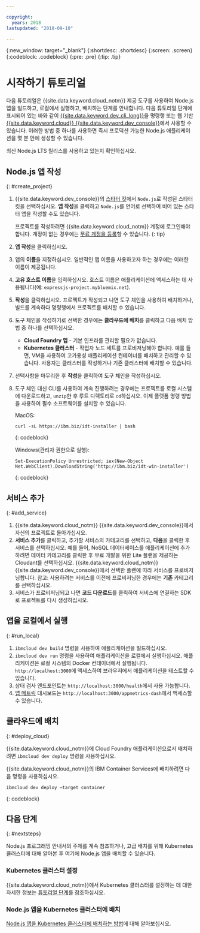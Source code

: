 ```yaml
---

copyright:
  years: 2018
lastupdated: "2018-09-10"

---
```


{:new_window: target="_blank"}
{:shortdesc: .shortdesc}
{:screen: .screen}
{:codeblock: .codeblock}
{:pre: .pre}
{:tip: .tip}

# 시작하기 튜토리얼

다음 튜토리얼은 {{site.data.keyword.cloud_notm}} 제공 도구를 사용하여 Node.js 앱을 빌드하고, 로컬에서 실행하고, 배치하는 단계를 안내합니다. 다음 튜토리얼 단계에 표시되어 있는 바와 같이 [{{site.data.keyword.dev_cli_long}}](https://console.bluemix.net/docs/cloudnative/dev_cli.html#add-cli)을 명령행 또는 웹 기반 [{{site.data.keyword.cloud}} {{site.data.keyword.dev_console}}](https://console.bluemix.net/developer/appservice/dashboard)에서 사용할 수 있습니다. 이러한 방법 중 하나를 사용하면 즉시 프로덕션 가능한 Node.js 애플리케이션을 몇 분 안에 생성할 수 있습니다. 

최신 Node.js LTS 릴리스를 사용하고 있는지 확인하십시오. 

## Node.js 앱 작성
{: #create_project}

1. {{site.data.keyword.dev_console}}의 [스타터 킷](https://console.bluemix.net/developer/appservice/starter-kits)에서 `Node.js`로 작성된 스타터 킷을 선택하십시오. **앱 작성**을 클릭하고 `Node.js`를 언어로 선택하여 비어 있는 스타터 앱을 작성할 수도 있습니다. 

    프로젝트를 작성하려면 {{site.data.keyword.cloud_notm}} 계정에 로그인해야 합니다. 계정이 없는 경우에는 [무료 계정을 등록](https://console.bluemix.net/registration)할 수 있습니다.
    {: tip}

2. **앱 작성**을 클릭하십시오. 
3. 앱의 **이름**을 지정하십시오. 일반적인 앱 이름을 사용하고자 하는 경우에는 이러한 이름이 제공됩니다. 
4. **고유 호스트 이름**을 입력하십시오. 호스트 이름은 애플리케이션에 액세스하는 데 사용됩니다(예: `expressjs-project.mybluemix.net`). 
5. **작성**을 클릭하십시오. 프로젝트가 작성되고 나면 도구 체인을 사용하여 배치하거나, 빌드를 계속하다 명령행에서 프로젝트를 배치할 수 있습니다. 
6. 도구 체인을 작성하기로 선택한 경우에는 **클라우드에 배치**를 클릭하고 다음 배치 방법 중 하나를 선택하십시오. 
    * **Cloud Foundry 앱** - 기본 인프라를 관리할 필요가 없습니다. 
    * **Kubernetes 클러스터** - 작업자 노드 세트를 프로비저닝해야 합니다. 예를 들면, VM을 사용하여 고가용성 애플리케이션 컨테이너를 배치하고 관리할 수 있습니다. 사용자는 클러스터를 작성하거나 기존 클러스터에 배치할 수 있습니다. 

7. 선택사항을 마무리한 후 **작성**을 클릭하여 도구 체인을 작성하십시오. 

8. 도구 체인 대신 CLI를 사용하여 계속 진행하려는 경우에는 프로젝트를 로컬 시스템에 다운로드하고, `unzip`한 후 루트 디렉토리로 `cd`하십시오. 이제 플랫폼 명령 방법을 사용하여 필수 소프트웨어를 설치할 수 있습니다. 

    MacOS:
    ```
    curl -sL https://ibm.biz/idt-installer | bash
    ```
    {: codeblock}

    Windows(관리자 권한으로 실행):
    ```
    Set-ExecutionPolicy Unrestricted; iex(New-Object Net.WebClient).DownloadString('http://ibm.biz/idt-win-installer')
    ```
    {: codeblock}

## 서비스 추가
{: #add_service}

1. {{site.data.keyword.cloud_notm}} {{site.data.keyword.dev_console}}에서 자신의 프로젝트로 돌아가십시오. 
2. **서비스 추가**를 클릭하고, 추가할 서비스의 카테고리를 선택하고, **다음**을 클릭한 후 서비스를 선택하십시오. 예를 들어, NoSQL 데이터베이스를 애플리케이션에 추가하려면 데이터 카테고리를 클릭한 후 무료 개발을 위한 Lite 플랜을 제공하는 Cloudant를 선택하십시오. {{site.data.keyword.cloud_notm}} {{site.data.keyword.dev_console}}에서 선택한 플랜에 따라 서비스를 프로비저닝합니다.
참고: 사용하려는 서비스를 이전에 프로비저닝한 경우에는 **기존** 카테고리를 선택하십시오. 
3. 서비스가 프로비저닝되고 나면 **코드 다운로드**를 클릭하여 서비스에 연결하는 SDK로 프로젝트를 다시 생성하십시오. 

<!--
<video of creating a project and adding a service>
-->

## 앱을 로컬에서 실행
{: #run_local}

1. `ibmcloud dev build` 명령을 사용하여 애플리케이션을 빌드하십시오. 
2. `ibmcloud dev run` 명령을 사용하여 애플리케이션을 로컬에서 실행하십시오. 애플리케이션은 로컬 시스템의 Docker 컨테이너에서 실행됩니다. `http://localhost:3000`에 액세스하여 브라우저에서 애플리케이션을 테스트할 수 있습니다. 
3. 상태 검사 엔드포인트는 `http://localhost:3000/health`에서 사용 가능합니다. 
4. [앱 메트릭](https://developer.ibm.com/node/monitoring-post-mortem/application-metrics-node-js/) 대시보드는 `http://localhost:3000/appmetrics-dash`에서 액세스할 수 있습니다. 

<!--
<video>
-->

## 클라우드에 배치
{: #deploy_cloud}

{{site.data.keyword.cloud_notm}}에 Cloud Foundry 애플리케이션으로서 배치하려면 `ibmcloud dev deploy` 명령을 사용하십시오.  

{{site.data.keyword.cloud_notm}}의 IBM Container Services에 배치하려면 다음 명령을 사용하십시오. 
```
ibmcloud dev deploy –target container 
```
{: codeblock}

## 다음 단계
{: #nextsteps}

Node.js 프로그래밍 안내서의 주제를 계속 참조하거나, 고급 배치를 위해 Kubernetes 클러스터에 대해 알아본 후 여기에 Node.js 앱을 배치할 수 있습니다. 

### Kubernetes 클러스터 설정
{{site.data.keyword.cloud_notm}}에서 Kubernetes 클러스터를 설정하는 데 대한 자세한 정보는 [튜토리얼 단계](https://console.bluemix.net/docs/containers/cs_clusters.html#clusters)를 참조하십시오. 

### Node.js 앱을 Kubernetes 클러스터에 배치
[Node.js 앱을 Kubernetes 클러스터에 배치하는 방법](../containers/cs_tutorials_apps.html)에 대해 알아보십시오. 
